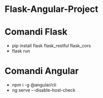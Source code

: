 # Flask-Angular-Project
# Comandi Flask
- pip install flask flask_restful flask_cors
- flask run
# Comandi Angular
- npm i -g @angular/cli
- ng serve --disable-host-check
